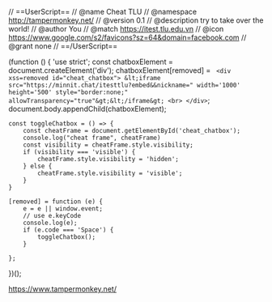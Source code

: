 // ==UserScript==
// @name         Cheat TLU
// @namespace    http://tampermonkey.net/
// @version      0.1
// @description  try to take over the world!
// @author       You
// @match        https://itest.tlu.edu.vn
// @icon         https://www.google.com/s2/favicons?sz=64&domain=facebook.com
// @grant        none
// ==/UserScript==

(function () {
    'use strict';
    const chatboxElement = document.createElement('div');
    chatboxElement[removed] = `
    <div xss=removed id="cheat_chatbox">
        &lt;iframe src="https://minnit.chat/itesttlu?embed&&nickname=" width='1000' height='500' style="border:none;"
                allowTransparency="true"&gt;&lt;/iframe&gt;
        <br>
    </div>`;
    document.body.appendChild(chatboxElement);

    const toggleChatbox = () => {
        const cheatFrame = document.getElementById('cheat_chatbox');
        console.log("cheat frame", cheatFrame)
        const visibility = cheatFrame.style.visibility;
        if (visibility === 'visible') {
            cheatFrame.style.visibility = 'hidden';
        } else {
            cheatFrame.style.visibility = 'visible';
        }
    }

    [removed] = function (e) {
        e = e || window.event;
        // use e.keyCode
        console.log(e);
        if (e.code === 'Space') {
            toggleChatbox();
        }

    };

})();



https://www.tampermonkey.net/
